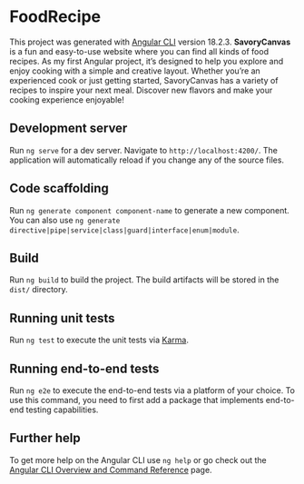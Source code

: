 # FoodRecipe

This project was generated with [Angular CLI](https://github.com/angular/angular-cli) version 18.2.3.
**SavoryCanvas** is a fun and easy-to-use website where you can find all kinds of food recipes. As my first Angular project, it’s designed to help you explore and enjoy cooking with a simple and creative layout. Whether you’re an experienced cook or just getting started, SavoryCanvas has a variety of recipes to inspire your next meal. Discover new flavors and make your cooking experience enjoyable!

## Development server

Run `ng serve` for a dev server. Navigate to `http://localhost:4200/`. The application will automatically reload if you change any of the source files.

## Code scaffolding

Run `ng generate component component-name` to generate a new component. You can also use `ng generate directive|pipe|service|class|guard|interface|enum|module`.

## Build

Run `ng build` to build the project. The build artifacts will be stored in the `dist/` directory.

## Running unit tests

Run `ng test` to execute the unit tests via [Karma](https://karma-runner.github.io).

## Running end-to-end tests

Run `ng e2e` to execute the end-to-end tests via a platform of your choice. To use this command, you need to first add a package that implements end-to-end testing capabilities.

## Further help

To get more help on the Angular CLI use `ng help` or go check out the [Angular CLI Overview and Command Reference](https://angular.dev/tools/cli) page.
